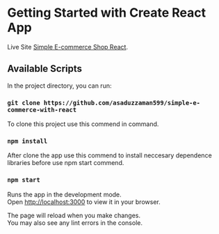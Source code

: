 # Getting Started with Create React App

Live Site [Simple E-commerce Shop React](simple-ecommerce-asaduzzaman599.netlify.app).

## Available Scripts

In the project directory, you can run:

### `git clone https://github.com/asaduzzaman599/simple-e-commerce-with-react`

To clone this project use this commend in command.

### `npm install`

After clone the app use this commend to install neccesary dependence libraries before use npm start commend. 

### `npm start`

Runs the app in the development mode.\
Open [http://localhost:3000](http://localhost:3000) to view it in your browser.

The page will reload when you make changes.\
You may also see any lint errors in the console.
